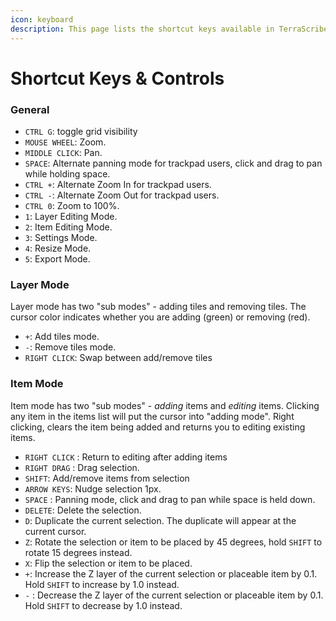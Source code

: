 ```yaml
---
icon: keyboard
description: This page lists the shortcut keys available in TerraScriber
---
```


# Shortcut Keys & Controls

### General

* `CTRL G`: toggle grid visibility
* `MOUSE WHEEL`: Zoom.
* `MIDDLE CLICK`: Pan.
* `SPACE`: Alternate panning mode for trackpad users, click and drag to pan while holding space.
* `CTRL +`: Alternate Zoom In for trackpad users.
* `CTRL -`: Alternate Zoom Out for trackpad users.
* `CTRL 0`: Zoom to 100%.
* `1`: Layer Editing Mode.
* `2`: Item Editing Mode.
* `3`: Settings Mode.
* `4`: Resize Mode.
* `5`: Export Mode.

### Layer Mode

Layer mode has two "sub modes" - adding tiles and removing tiles. The cursor color indicates whether you are adding (green) or removing (red).

* `+`: Add tiles mode.
* `-`: Remove tiles mode.
* `RIGHT CLICK`: Swap between add/remove tiles

### Item Mode

Item mode has two "sub modes" - _adding_ items and _editing_ items. Clicking any item in the items list will put the cursor into "adding mode". Right clicking, clears the item being added and returns you to editing existing items.

* `RIGHT CLICK` : Return to editing after adding items
* `RIGHT DRAG` : Drag selection.
* `SHIFT`: Add/remove items from selection
* `ARROW KEYS`: Nudge selection 1px.
* `SPACE` : Panning mode, click and drag to pan while space is held down.
* `DELETE`: Delete the selection.
* `D`: Duplicate the current selection. The duplicate will appear at the current cursor.
* `Z`: Rotate the selection or item to be placed by 45 degrees, hold `SHIFT` to rotate 15 degrees instead.
* `X`: Flip the selection or item to be placed.
* `+`: Increase the Z layer of the current selection or placeable item by 0.1. Hold `SHIFT` to increase by 1.0 instead.
* `-` : Decrease the Z layer of the current selection or placeable item by 0.1. Hold `SHIFT` to decrease by 1.0 instead.

